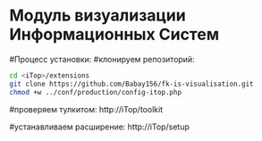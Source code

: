 # Модуль визуализации Информационных Систем

#Процесс установки:
#клонируем репозиторий:
```bash
cd <iTop>/extensions
git clone https://github.com/Babay156/fk-is-visualisation.git
chmod +w ../conf/production/config-itop.php
```
#проверяем тулкитом:
http://iTop/toolkit

#устанавливаем расширение:
http://iTop/setup